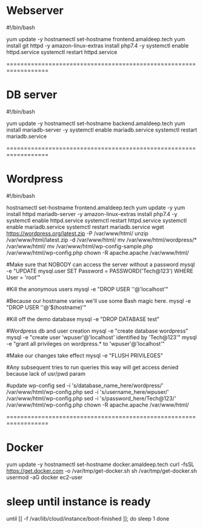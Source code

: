 # Webserver

#!/bin/bash

yum update -y
hostnamectl set-hostname frontend.amaldeep.tech
yum install git httpd -y 
amazon-linux-extras install php7.4  -y 
systemctl enable httpd.service
systemctl restart httpd.service


==================================================================


# DB server   

#!/bin/bash

yum update -y
hostnamectl set-hostname backend.amaldeep.tech
yum install mariadb-server -y 
systemctl enable mariadb.service
systemctl restart mariadb.service




==================================================================



# Wordpress   


#!/bin/bash


hostnamectl set-hostname frontend.amaldeep.tech
yum update -y
yum install httpd mariadb-server -y 
amazon-linux-extras install php7.4  -y 
systemctl enable httpd.service
systemctl restart httpd.service
systemctl enable mariadb.service
systemctl restart mariadb.service
wget https://wordpress.org/latest.zip -P /var/www/html/
unzip /var/www/html/latest.zip  -d /var/www/html/
mv /var/www/html/wordpress/* /var/www/html/ 
mv /var/www/html/wp-config-sample.php  /var/www/html/wp-config.php
chown -R apache.apache /var/www/html/  

#Make sure that NOBODY can access the server without a password
mysql -e "UPDATE mysql.user SET Password = PASSWORD('Tech@123') WHERE User = 'root'"

#Kill the anonymous users
mysql -e "DROP USER ''@'localhost'"

#Because our hostname varies we'll use some Bash magic here.
mysql -e "DROP USER ''@'$(hostname)'"

#Kill off the demo database
mysql -e "DROP DATABASE test"

#Wordpress db and user creation 
mysql -e "create database wordpress"
mysql -e "create user 'wpuser'@'localhost' identified by 'Tech@123'"
mysql -e "grant all privileges on wordpress.* to 'wpuser'@'localhost'"

#Make our changes take effect
mysql -e "FLUSH PRIVILEGES"

#Any subsequent tries to run queries this way will get access denied because lack of usr/pwd param


#update wp-config 
sed -i 's/database_name_here/wordpress/' /var/www/html/wp-config.php
sed -i 's/username_here/wpuser/' /var/www/html/wp-config.php
sed -i 's/password_here/Tech@123/' /var/www/html/wp-config.php
chown -R apache.apache /var/www/html/







==================================================================


# Docker 


yum update -y
hostnamectl set-hostname docker.amaldeep.tech
curl -fsSL https://get.docker.com -o /var/tmp/get-docker.sh
sh /var/tmp/get-docker.sh
usermod -aG docker ec2-user




# sleep until instance is ready
until [[ -f /var/lib/cloud/instance/boot-finished ]]; do
  sleep 1
done

